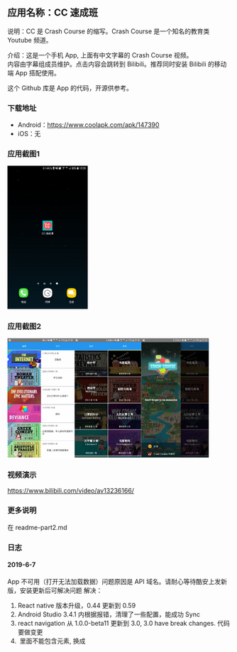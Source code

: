 ## 应用名称：CC 速成班
说明：CC 是 Crash Course 的缩写。Crash Course 是一个知名的教育类 Youtube 频道。

介绍：这是一个手机 App, 上面有中文字幕的 Crash Course 视频。  
内容由字幕组成员维护。点击内容会跳转到 Bilibili。推荐同时安装 Bilibili 的移动端 App 搭配使用。     

这个 Github 库是 App 的代码，开源供参考。   

### 下载地址
* Android：https://www.coolapk.com/apk/147390
* iOS：无

### 应用截图1
<img src="/unrelated-stuff/ss.png" width="36%">

### 应用截图2
<img src="/unrelated-stuff/tab1.jpg" width="30%"><img src="/unrelated-stuff/tab2.jpg" width="30%"><img src="/unrelated-stuff/side.jpg" width="30%">      

### 视频演示
https://www.bilibili.com/video/av13236166/

### 更多说明
在 readme-part2.md

### 日志
#### 2019-6-7 
App 不可用（打开无法加载数据）问题原因是 API 域名。请耐心等待酷安上发新版，安装更新后可解决问题
解决：
1. React native 版本升级，0.44 更新到 0.59
2. Android Studio 3.4.1 内根据报错，清理了一些配置，能成功 Sync
3. react navigation 从 1.0.0-beta11 更新到 3.0, 3.0 have break changes. 代码要做变更
4. <Image> 里面不能包含元素, 换成 <ImageBackground>